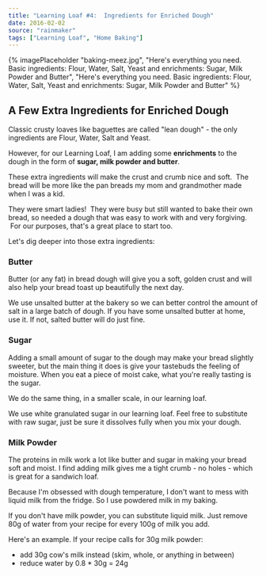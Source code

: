 ```yaml
---
title: "Learning Loaf #4:  Ingredients for Enriched Dough"
date: 2016-02-02
source: "rainmaker"
tags: ["Learning Loaf", "Home Baking"]
---
```

{% imagePlaceholder "baking-meez.jpg", "Here's everything you need. Basic ingredients: Flour, Water, Salt, Yeast and enrichments: Sugar, Milk Powder and Butter", "Here's everything you need. Basic ingredients: Flour, Water, Salt, Yeast and enrichments: Sugar, Milk Powder and Butter" %}


## A Few Extra Ingredients for Enriched Dough

Classic crusty loaves like baguettes are called "lean dough" - the only ingredients are Flour, Water, Salt and Yeast.

However, for our Learning Loaf, I am adding some **enrichments** to the dough in the form of **sugar, milk powder and butter**.

These extra ingredients will make the crust and crumb nice and soft.  The bread will be more like the pan breads my mom and grandmother made when I was a kid.

They were smart ladies!  They were busy but still wanted to bake their own bread, so needed a dough that was easy to work with and very forgiving.  For our purposes, that's a great place to start too.

Let's dig deeper into those extra ingredients:

### Butter

Butter (or any fat) in bread dough will give you a soft, golden crust and will also help your bread toast up beautifully the next day.

We use unsalted butter at the bakery so we can better control the amount of salt in a large batch of dough. If you have some unsalted butter at home, use it. If not, salted butter will do just fine.

### Sugar

Adding a small amount of sugar to the dough may make your bread slightly sweeter, but the main thing it does is give your tastebuds the feeling of moisture. When you eat a piece of moist cake, what you're really tasting is the sugar.

We do the same thing, in a smaller scale, in our learning loaf.

We use white granulated sugar in our learning loaf. Feel free to substitute with raw sugar, just be sure it dissolves fully when you mix your dough.

### Milk Powder

The proteins in milk work a lot like butter and sugar in making your bread soft and moist. I find adding milk gives me a tight crumb - no holes - which is great for a sandwich loaf.

Because I'm obsessed with dough temperature, I don't want to mess with liquid milk from the fridge. So I use powdered milk in my baking.

If you don't have milk powder, you can substitute liquid milk. Just remove 80g of water from your recipe for every 100g of milk you add.

Here's an example. If your recipe calls for 30g milk powder:

- add 30g cow's milk instead (skim, whole, or anything in between)
- reduce water by 0.8 \* 30g = 24g
